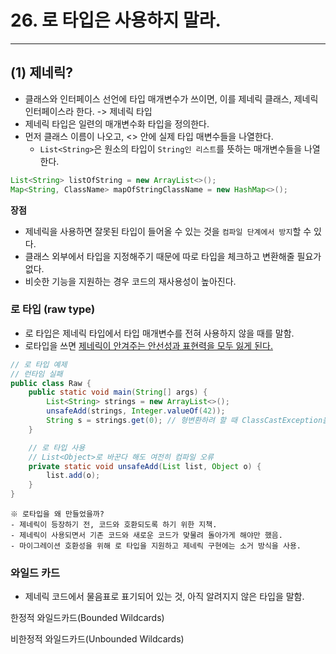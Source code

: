 # 26. 로 타입은 사용하지 말라.

---

## (1) 제네릭?
- 클래스와 인터페이스 선언에 타입 매개변수가 쓰이면, 이를 제네릭 클래스, 제네릭 인터페이스라 한다. -> 제네릭 타입
- 제네릭 타입은 일련의 매개변수화 타입을 정의한다.
- 먼저 클래스 이름이 나오고, <> 안에 실제 타입 매변수들을 나열한다.
  - `List<String>`은 원소의 타입이 `String인 리스트`를 뜻하는 매개변수들을 나열한다.
```java
List<String> listOfString = new ArrayList<>();
Map<String, ClassName> mapOfStringClassName = new HashMap<>();
```

**장점**
- 제네릭을 사용하면 잘못된 타입이 들어올 수 있는 것을 `컴파일 단계에서 방지`할 수 있다.
- 클래스 외부에서 타입을 지정해주기 때문에 따로 타입을 체크하고 변환해줄 필요가 없다.
- 비슷한 기능을 지원하는 경우 코드의 재사용성이 높아진다.

### 로 타입 (raw type)
- 로 타입은 제네릭 타입에서 타입 매개변수를 전혀 사용하지 않을 때를 말함.
- 로타입을 쓰면 <u>제네릭이 안겨주는 안선성과 표현력을 모두 잃게 된다.</u>

```java
// 로 타입 예제
// 런타임 실패
public class Raw {
    public static void main(String[] args) {
        List<String> strings = new ArrayList<>();
        unsafeAdd(strings, Integer.valueOf(42));
        String s = strings.get(0); // 형변환하려 할 때 ClassCastException을 던진다.
    }

    // 로 타입 사용
    // List<Object>로 바꾼다 해도 여전히 컴파일 오류
    private static void unsafeAdd(List list, Object o) {
        list.add(o);
    }
}
```
```
※ 로타입을 왜 만들었을까?
- 제네릭이 등장하기 전, 코드와 호환되도록 하기 위한 지책.
- 제네릭이 사용되면서 기존 코드와 새로운 코드가 맞물려 돌아가게 해야만 했음.
- 마이그레이션 호환성을 위해 로 타입을 지원하고 제네릭 구현에는 소거 방식을 사용.
```

### 와일드 카드
- 제네릭 코드에서 물음표로 표기되어 있는 것, 아직 알려지지 않은 타입을 말함.

한정적 와일드카드(Bounded Wildcards)

비한정적 와일드카드(Unbounded Wildcards)
